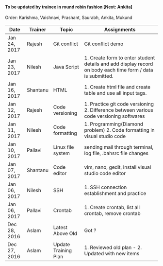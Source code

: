 #### To be updated by trainee in round robin fashion [Next: Ankita]
Order: Karishma, Vaishnavi, Prashant, Saurabh, Ankita,  Mukund

Date | Trainer | Topic | Assignments
------------ | ----------|---|----------------------------
Jan 24, 2017 | Rajesh | Git conflict | Git conflict demo
Jan 23, 2017 | Nilesh | Java Script  |  1. Create form to enter student details and add display record on body each time form / data is submitted.
Jan 16, 2017 | Shantanu | HTML | 1. Create html file and create table and use all input tags.
Jan 12, 2017 | Rajesh | Code versioning | 1. Practice git code versioning 2. Difference between various code versioning softwares
Jan 11, 2017 | Nilesh | Code formatting | 1. Programming(Diamond problem) 2. Code formatting in visual studio code
Jan 10, 2017 | Pallavi | Linux file system | sending mail through terminal, log file, .bahsrc file changes
Jan 07, 2017 | Shantanu | Code editor | vim, nano, gedit, install visual studio code editor
Jan 06, 2017 | Nilesh | SSH | 1. SSH connection establishment and practice
Jan 06, 2017 | Pallavi | Crontab | 1. Create crontab, list all crontab, remove crontab
Dec 28, 2016 | Aslam | Latest Above Old | Got ?
Dec 27, 2016 | Aslam | Update Training Plan | 1. Reviewed old plan - 2. Updated with new items

